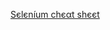<a href="https://intellipaat.com/blog/tutorial/selenium-tutorial/selenium-cheat-sheet/?utm_source=linkedin&utm_medium=organic&utm_campaign=posting" target="_blank"> Sєlєníum chєαt shєєt </a>
